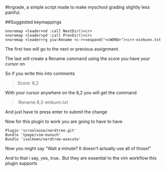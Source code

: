 #hrgrade, a simple script made to make myschool grading slightly less painful.

##Suggested keymappings
```vim
nnoremap <leader>nd :call NextDir()<cr>
nnoremap <leader>pd :call PrevDir()<cr>
nnoremap <leader>rg yiw:Rename <c-r>=expand("<cWORD>")<cr>-einkunn.txt
```

The first two will go to the next or previous assignment.

The last will create a Rename command using the score you have your cursor on

So if you write this into comments

>Score: 8,2

With your cursor anywhere on the 8,2 you will get the command

>:Rename 8,2-einkunn.txt

And just have to press enter to submit the change


Now for this plugin to work you are going to have to have

```vim
Plugin 'scrooloose/nerdtree.git'
Bundle 'tpope/vim-eunuch'
Bundle 'ivalkeen/nerdtree-execute'
```

Now you might say "Wait a minute? It doesn't actually use all of those!"

And to that i say, yes, true.. But they are essential to the vim workflow this plugin supports

